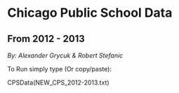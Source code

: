 # Chicago Public School Data
## From 2012 - 2013
*By: Alexander Grycuk & Robert Stefanic*

To Run simply type (Or copy/paste):

CPSData(NEW_CPS_2012-2013.txt)

